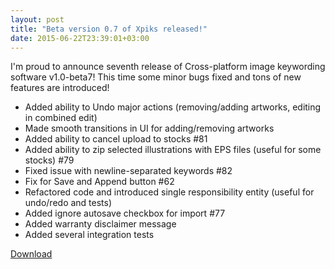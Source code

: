 ```yaml
---
layout: post
title: "Beta version 0.7 of Xpiks released!"
date: 2015-06-22T23:39:01+03:00
---
```


I'm proud to announce seventh release of Cross-platform image keywording software v1.0-beta7! This time some minor bugs fixed and tons of new features are introduced!

- Added ability to Undo major actions (removing/adding artworks, editing in combined edit)
- Made smooth transitions in UI for adding/removing artworks
- Added ability to cancel upload to stocks #81
- Added ability to zip selected illustrations with EPS files (useful for some stocks) #79
- Fixed issue with newline-separated keywords #82
- Fix for Save and Append button #62
- Refactored code and introduced single responsibility entity (useful for undo/redo and tests)
- Added ignore autosave checkbox for import #77
- Added warranty disclaimer message
- Added several integration tests

<div class="download-link"><a href="{{ site.url }}/downloads">Download</a></div>
